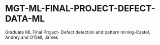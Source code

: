# MGT-ML-FINAL-PROJECT-DEFECT-DATA-ML
Graduate ML Final Project- Defect detection and pattern mining-Castel, Andrey and O'Dell, James
